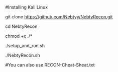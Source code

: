 #Installing Kali Linux

git clone https://github.com/Nebtyy/NebtyRecon.git

cd NebtyRecon

chmod +x ./*

./setup_and_run.sh

./NebtyRecon.sh



#You can also use RECON-Cheat-Sheat.txt
